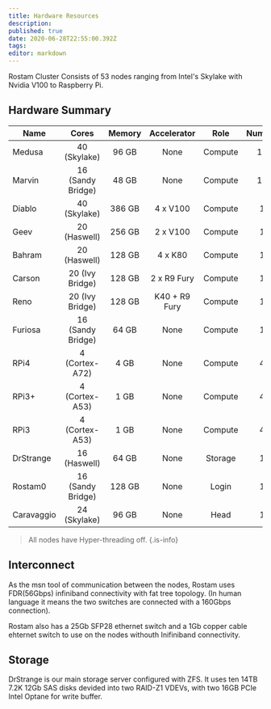 ```yaml
---
title: Hardware Resources
description: 
published: true
date: 2020-06-28T22:55:00.392Z
tags: 
editor: markdown
---
```


Rostam Cluster Consists of 53 nodes ranging from Intel's Skylake with Nvidia V100 to Raspberry Pi.

## Hardware Summary

|Name       |Cores              |Memory |Accelerator    |Role   |Number |
|-----------|:-----------------:|:-----:|:-------------:|:-----:|:-----:|
|Medusa     |40 (Skylake)       |96 GB  |None           |Compute|16     |
|Marvin     |16 (Sandy Bridge)  |48 GB  |None           |Compute|16     |
|Diablo     |40 (Skylake)       |386 GB |4 x V100       |Compute|1      |
|Geev       |20 (Haswell)       |256 GB |2 x V100       |Compute|1      |
|Bahram     |20 (Haswell)       |128 GB |4 x K80        |Compute|1      |
|Carson     |20 (Ivy Bridge)    |128 GB |2 x R9 Fury    |Compute|1      |
|Reno       |20 (Ivy Bridge)    |128 GB |K40 + R9 Fury  |Compute|1      |
|Furiosa    |16 (Sandy Bridge)  |64 GB  |None           |Compute|1      |
|RPi4       |4 (Cortex-A72)     |4 GB   |None           |Compute|4      |
|RPi3+      |4 (Cortex-A53)     |1 GB   |None           |Compute|4      |
|RPi3       |4 (Cortex-A53)     |1 GB   |None           |Compute|4      |
|DrStrange  |16 (Haswell)       |64 GB  |None           |Storage|1      |
|Rostam0    |16 (Sandy Bridge)  |128 GB |None           |Login  |1      |
|Caravaggio |24 (Skylake)       |96 GB  |None           |Head   |1      |

> All nodes have Hyper-threading off.
{.is-info}

## Interconnect

As the msn tool of communication between the nodes, Rostam uses FDR(56Gbps) infiniband connectivity with fat tree topology. (In human language it means the two switches are connected with a 160Gbps connection).

Rostam also has a 25Gb SFP28 ethernet switch and a 1Gb copper cable ehternet switch to use on the nodes withouth Inifiniband connectivity.

## Storage
DrStrange is our main storage server configured with ZFS. It uses ten 14TB 7.2K 12Gb SAS disks devided into two RAID-Z1 VDEVs, with two 16GB PCIe Intel Optane for write buffer.
